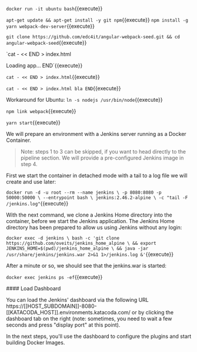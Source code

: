`docker run -it ubuntu bash`{{execute}}

`apt-get update && apt-get install -y git npm`{{execute}}
`npm install -g yarn webpack-dev-server`{{execute}}



`git clone https://github.com/edc4it/angular-webpack-seed.git && cd angular-webpack-seed`{{execute}}

`cat - << END  > index.html
<!DOCTYPE html>
<html lang="en">
<head>
    <meta charset="UTF-8">
    <title>Angular 4 Hello World</title>
</head>
<body>
<app>Loading app...</app>
</body>
</html>
END`{{execute}}

`cat - << END > index.html`{{execute}}

`cat - << END > index.html
bla
END`{{execute}}

Workaround for Ubuntu:
`ln -s nodejs /usr/bin/node`{{execute}}

`npm link webpack`{{execute}}

`yarn start`{{execute}}


We will prepare an environment with a Jenkins server running as a Docker Container.

> Note: steps 1 to 3 can be skipped, if you want to head directly to the pipeline section. We will provide a pre-configured Jenkins image in step 4.

First we start the container in detached mode with a tail to a log file we will create and use later:

`docker run -d -u root --rm --name jenkins \
    -p 8080:8080 -p 50000:50000 \
    --entrypoint bash \
    jenkins:2.46.2-alpine \
    -c "tail -F /jenkins.log"`{{execute}}
    
With the next command, we clone a Jenkins Home directory into the container, before we start the Jenkins application. The Jenkins Home directory has been prepared to allow us using Jenkins without any login:

`docker exec -d jenkins \
    bash -c 'git clone https://github.com/oveits/jenkins_home_alpine \
        && export JENKINS_HOME=$(pwd)/jenkins_home_alpine \
        && java -jar /usr/share/jenkins/jenkins.war 2>&1 1>/jenkins.log &'`{{execute}}

After a minute or so, we should see that the jenkins.war is started:

`docker exec jenkins ps -ef`{{execute}}

#### Load Dashboard

You can load the Jenkins' dashboard via the following URL https://[[HOST_SUBDOMAIN]]-8080-[[KATACODA_HOST]].environments.katacoda.com/ or by clicking the dashboard tab on the right (note: sometimes, you need to wait a few seconds and press "display port" at this point).

In the next steps, you'll use the dashboard to configure the plugins and start building Docker Images.
